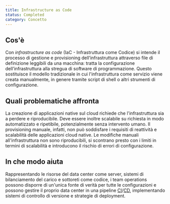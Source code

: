 ```yaml
---
title: Infrastructure as Code
status: Completed
category: Concetto
---
```


## Cos'è

Con _infrastructure as code_ (IaC - Infrastruttura come Codice) si intende il processo di gestione e provisioning dell’infrastruttura attraverso file di definizione leggibili da una macchina: tratta la configurazione dell’infrastruttura alla stregua di software di programmazione. Questo sostituisce il modello tradizionale in cui l'infrastruttura come servizio viene creata manualmente, in genere tramite script di shell o altri strumenti di configurazione.

## Quali problematiche affronta

La creazione di applicazioni native sul cloud richiede che l'infrastruttura sia a perdere e riproducibile. Deve essere inoltre scalabile su richiesta in modo automatizzato e ripetibile, potenzialmente senza intervento umano. Il provisioning manuale, infatti, non può soddisfare i requisiti di reattività e scalabilità delle applicazioni cloud native. Le modifiche manuali all'infrastruttura non sono riproducibili, si scontrano presto con i limiti in termini di scalabilità e introducono il rischio di errori di configurazione. 

## In che modo aiuta

Rappresentando le risorse del data center come server, sistemi di bilanciamento del carico e sottoreti come codice, i team operations possono disporre di un'unica fonte di verità per tutte le configurazioni e possono gestire il proprio data center in una pipeline [CI](/it/continuous-integration/)/[CD](/it/continuous-delivery/), implementando sistemi di controllo di versione e strategie di deployment.
